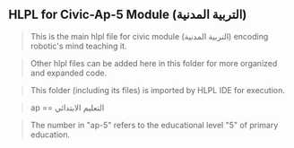 ## HLPL for Civic-Ap-5 Module (التربية المدنية)
>This is the main hlpl file for civic module (التربية المدنية) encoding robotic's mind teaching it.

>Other hlpl files can be added here in this folder for more organized and expanded code.

>This folder (including its files) is imported by HLPL IDE for execution.

>ap == التعليم الابتدائي

>The number in "ap-5" refers to the educational level "5" of primary education.

